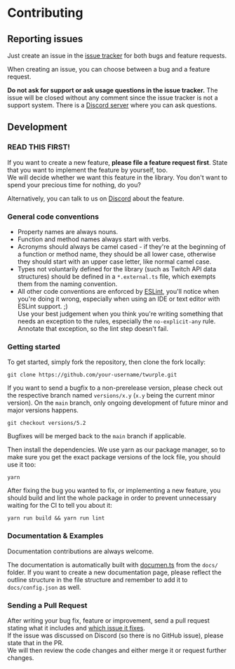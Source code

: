 # Contributing

## Reporting issues

Just create an issue in the [issue tracker](https://github.com/twurple/twurple/issues) for both bugs and feature requests.

When creating an issue, you can choose between a bug and a feature request.

**Do not ask for support or ask usage questions in the issue tracker.**
The issue will be closed without any comment since the issue tracker is not a support system.
There is a [Discord server](https://discord.gg/b9ZqMfz) where you can ask questions.

## Development

### READ THIS FIRST!

If you want to create a new feature, **please file a feature request first**. State that you want to implement the feature by yourself, too.  
We will decide whether we want this feature in the library. You don't want to spend your precious time for nothing, do you?

Alternatively, you can talk to us on [Discord](https://discord.gg/b9ZqMfz) about the feature.

### General code conventions

- Property names are always nouns.
- Function and method names always start with verbs.
- Acronyms should always be camel cased - if they're at the beginning of a function or method name, they should be all lower case, otherwise they should start with an upper case letter, like normal camel case.
- Types not voluntarily defined for the library (such as Twitch API data structures) should be defined in a `*.external.ts` file, which exempts them from the naming convention.
- All other code conventions are enforced by [ESLint](https://github.com/eslint/eslint), you'll notice when you're doing it wrong,
  especially when using an IDE or text editor with ESLint support. ;)  
  Use your best judgement when you think you're writing something that needs an exception to the rules, especially the `no-explicit-any` rule. Annotate that exception, so the lint step doesn't fail.

### Getting started

To get started, simply fork the repository, then clone the fork locally:

	git clone https://github.com/your-username/twurple.git
	
If you want to send a bugfix to a non-prerelease version, please check out the respective branch named `versions/x.y` (`x.y` being the current minor version).
On the `main` branch, only ongoing development of future minor and major versions happens.

    git checkout versions/5.2

Bugfixes will be merged back to the `main` branch if applicable.

Then install the dependencies. We use yarn as our package manager, so to make sure you get the exact package versions of the lock file, you should use it too:

	yarn

After fixing the bug you wanted to fix, or implementing a new feature, you should build and lint the whole package in order to prevent unnecessary waiting for the CI to tell you about it:

	yarn run build && yarn run lint

### Documentation & Examples

Documentation contributions are always welcome.

The documentation is automatically built with [documen.ts](https://github.com/d-fischer/documen.ts) from the `docs/` folder.
If you want to create a new documentation page, please reflect the outline structure in the file structure and remember to add it to `docs/config.json` as well.

### Sending a Pull Request

After writing your bug fix, feature or improvement, send a pull request stating what it includes
and [which issue it fixes](https://help.github.com/articles/closing-issues-using-keywords/).  
If the issue was discussed on Discord (so there is no GitHub issue), please state that in the PR.  
We will then review the code changes and either merge it or request further changes.

